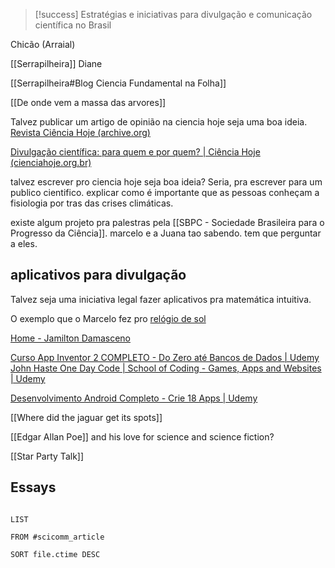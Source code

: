 
> [!success] Estratégias e iniciativas para divulgação e comunicação científica no Brasil



Chicão (Arraial)

[[Serrapilheira]]
Diane

[[Serrapilheira#Blog Ciencia Fundamental na Folha]]

[[De onde vem a massa das arvores]]

Talvez publicar um artigo de opinião na ciencia hoje seja uma boa ideia.
[Revista Ciência Hoje (archive.org)](https://web.archive.org/web/20050210211053/http://cienciahoje.uol.com.br/view/3190)

[Divulgação científica: para quem e por quem? | Ciência Hoje (cienciahoje.org.br)](https://cienciahoje.org.br/coluna/divulgacao-cientifica-para-quem-e-por-quem/)

talvez escrever pro ciencia hoje seja boa ideia?
	Seria, pra escrever para um publico cientifico. explicar como é importante que as pessoas conheçam a fisiologia por tras das crises climáticas.

existe algum projeto pra palestras pela [[SBPC - Sociedade Brasileira para o Progresso da Ciência]]. marcelo e a Juana tao sabendo. tem que perguntar a eles.


## aplicativos para divulgação

Talvez seja uma iniciativa legal fazer aplicativos pra matemática intuitiva.

O exemplo que o Marcelo fez pro [relógio de sol](https://drive.google.com/file/d/1Te9Gy4z_PV32rmtWZ950TTjABPUP4vzb/view?usp=drivesdk) 

[Home - Jamilton Damasceno](https://jamiltondamasceno.com.br/)

[Curso App Inventor 2 COMPLETO - Do Zero até Bancos de Dados | Udemy](https://www.udemy.com/course/curso-app-inventor-2-completo-bancos-de-dados-fusion-tables-tiny-db/)
[John Haste One Day Code | School of Coding - Games, Apps and Websites | Udemy](https://www.udemy.com/user/joao-victor-santos-pinho-teixeira/)

[Desenvolvimento Android Completo - Crie 18 Apps | Udemy](https://www.udemy.com/course/curso-de-desenvolvimento-android-oreo/)

[[Where did the jaguar get its spots]]

[[Edgar Allan Poe]] and his love for science and science fiction?
 
[[Star Party Talk]]
## Essays

```dataview

LIST

FROM #scicomm_article

SORT file.ctime DESC
```

